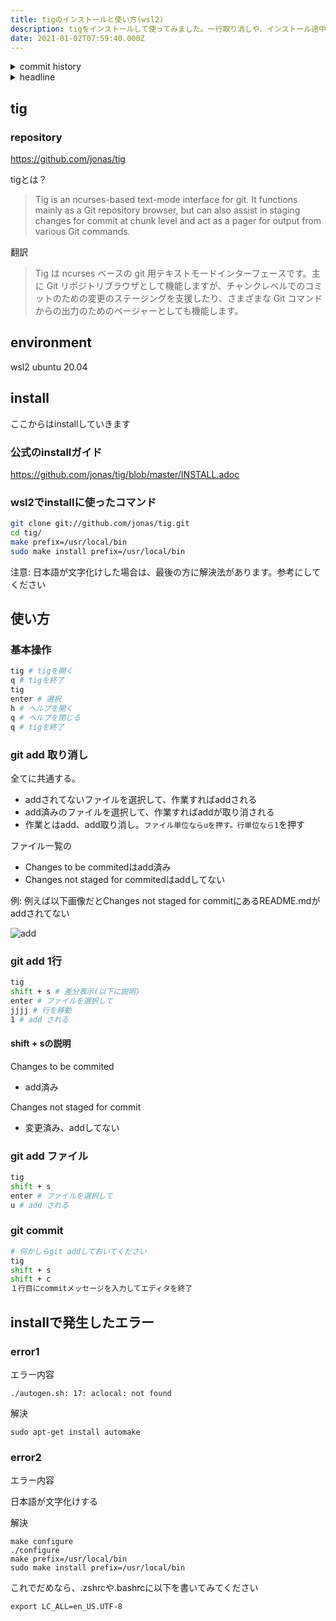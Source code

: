 ```yaml
---
title: tigのインストールと使い方(wsl2)
description: tigをインストールして使ってみました。一行取り消しや、インストール途中で発生したエラーの修正、日本語文字化けなどに対応しました。
date: 2021-01-02T07:59:40.000Z
---
```

<!-- history area start -->
<details><summary>commit history</summary><div><ol>

</ol></div></details>
<!-- history area end -->
<!-- toc area start -->
<details><summary>headline</summary><div>

<!-- toc -->

- [tig](#tig)
  * [repository](#repository)
- [environment](#environment)
- [install](#install)
  * [公式のinstallガイド](#%E5%85%AC%E5%BC%8F%E3%81%AEinstall%E3%82%AC%E3%82%A4%E3%83%89)
  * [wsl2でinstallに使ったコマンド](#wsl2%E3%81%A7install%E3%81%AB%E4%BD%BF%E3%81%A3%E3%81%9F%E3%82%B3%E3%83%9E%E3%83%B3%E3%83%89)
- [使い方](#%E4%BD%BF%E3%81%84%E6%96%B9)
  * [基本操作](#%E5%9F%BA%E6%9C%AC%E6%93%8D%E4%BD%9C)
  * [git add 取り消し](#git-add-%E5%8F%96%E3%82%8A%E6%B6%88%E3%81%97)
  * [git add 1行](#git-add-1%E8%A1%8C)
    + [shift + sの説明](#shift--s%E3%81%AE%E8%AA%AC%E6%98%8E)
  * [git add ファイル](#git-add-%E3%83%95%E3%82%A1%E3%82%A4%E3%83%AB)
  * [git commit](#git-commit)
- [installで発生したエラー](#install%E3%81%A7%E7%99%BA%E7%94%9F%E3%81%97%E3%81%9F%E3%82%A8%E3%83%A9%E3%83%BC)
  * [error1](#error1)
  * [error2](#error2)

<!-- tocstop -->

</div></details>

<!-- toc area end -->

## tig
### repository
https://github.com/jonas/tig

tigとは？

> Tig is an ncurses-based text-mode interface for git. It functions mainly as a Git repository browser, but can also assist in staging changes for commit at chunk level and act as a pager for output from various Git commands.

翻訳

> Tig は ncurses ベースの git 用テキストモードインターフェースです。主に Git リポジトリブラウザとして機能しますが、チャンクレベルでのコミットのための変更のステージングを支援したり、さまざまな Git コマンドからの出力のためのページャーとしても機能します。

## environment
wsl2 ubuntu 20.04

## install
ここからはinstallしていきます

### 公式のinstallガイド
https://github.com/jonas/tig/blob/master/INSTALL.adoc

### wsl2でinstallに使ったコマンド
```bash
git clone git://github.com/jonas/tig.git
cd tig/
make prefix=/usr/local/bin
sudo make install prefix=/usr/local/bin
```

注意: 日本語が文字化けした場合は、最後の方に解決法があります。参考にしてください

## 使い方

### 基本操作

```bash
tig # tigを開く
q # tigを終了
tig
enter # 選択
h # ヘルプを開く
q # ヘルプを閉じる
q # tigを終了
```

### git add 取り消し

全てに共通する。
- addされてないファイルを選択して、作業すればaddされる
- add済みのファイルを選択して、作業すればaddが取り消される
- 作業とはadd、add取り消し。`ファイル単位ならuを押す。行単位なら1`を押す

ファイル一覧の
- Changes to be commitedはadd済み
- Changes not staged for commitedはaddしてない

例: 例えば以下画像だとChanges not staged for commitにあるREADME.mdがaddされてない

![add](add.png)

### git add 1行

```bash
tig
shift + s # 差分表示(以下に説明)
enter # ファイルを選択して
jjjj # 行を移動
1 # add される
```

#### shift + sの説明

Changes to be commited
- add済み

Changes not staged for commit
- 変更済み、addしてない

### git add ファイル

```bash
tig
shift + s
enter # ファイルを選択して
u # add される
```

### git commit

```bash
# 何かしらgit addしておいてください
tig
shift + s
shift + c
１行目にcommitメッセージを入力してエディタを終了
```

## installで発生したエラー

### error1

エラー内容

```
./autogen.sh: 17: aclocal: not found
```

解決

```
sudo apt-get install automake
```

### error2

エラー内容

日本語が文字化けする

解決

```
make configure
./configure
make prefix=/usr/local/bin
sudo make install prefix=/usr/local/bin
```

これでだめなら、.zshrcや.bashrcに以下を書いてみてください

```
export LC_ALL=en_US.UTF-8
```

